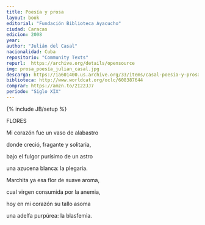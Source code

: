 ```yaml
---
title: Poesía y prosa
layout: book
editorial: "Fundación Biblioteca Ayacucho"
ciudad: Caracas
edicion: 2008
year: 
author: "Julián del Casal"
nacionalidad: Cuba
repositorio: "Community Texts"
repurl:  https://archive.org/details/opensource
img: prosa_poesía_julian_casal.jpg
descarga: https://ia601400.us.archive.org/33/items/casal-poesia-y-prosa/Casal_Poes%C3%ADa%20y%20prosa.pdf
biblioteca: http://www.worldcat.org/oclc/608387644
comprar: https://amzn.to/2I22JJ7
periodo: "Siglo XIX"
---
```

{% include JB/setup %}

FLORES
 
Mi corazón fue un vaso de alabastro
 
donde creció, fragante y solitaria,
 
bajo el fulgor purísimo de un astro
 
una azucena blanca: la plegaria.
 
 
Marchita ya esa flor de suave aroma,
 
cual virgen consumida por la anemia,
 
hoy en mi corazón su tallo asoma
 
una adelfa purpúrea: la blasfemia.

